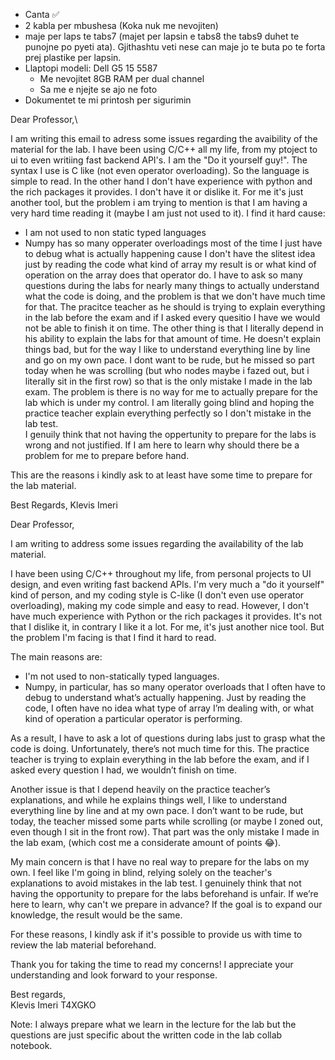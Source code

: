 - Canta ✅
- 2 kabla per mbushesa (Koka nuk me nevojiten)
- maje per laps te tabs7 (majet per lapsin e tabs8 the tabs9 duhet te punojne po pyeti ata). Gjithashtu veti nese can maje jo te buta po te forta prej plastike per lapsin.
- Llaptopi modeli: Dell G5 15 5587
	 - Me nevojitet 8GB RAM per dual channel
	 - Sa me e njejte se ajo ne foto
- Dokumentet te mi printosh per sigurimin


Dear Professor,\

I am writing this email to adress some issues regarding the avaibility of the material for the lab. 
I have been using C/C++ all my life, from my ptoject to ui to even writiing fast backend API's. I am the "Do it yourself guy!". The syntax I use is C like (not even operator overloading). So the language is simple to read. 
In the other hand I don't have experience with python and the rich packages it provides. I don't have it or dislike it. For me it's just another tool, but the problem i am trying to mention is that I am having a very hard time reading it (maybe I am just not used to it). I find it hard cause:
- I am not used to non static typed languages
- Numpy has so many opperater overloadings most of the time I just have to debug what is actually happening cause I don't have the slitest idea just by reading the code what kind of array my result is or what kind of operation on the array does that operator do.
I have to ask so many questions during the labs for nearly many things to actually understand what the code is doing, and the problem is that we don't have much time for that. The pracitce teacher as he should is trying to explain everything in the lab before the exam and if I asked every quesitio I have we would not be able to finish it on time. 
The other thing is that I literally depend in his ability to explain the labs for that amount of time. He doesn't explain things bad, but for the way I like to understand everything line by line and go on my own pace. I dont want to be rude, but he missed so part today when he was scrolling (but who nodes maybe i fazed out, but i literally sit in the first row) so that is the only mistake I made in the lab exam. 
The problem is there is no way for me to actually prepare for the lab which is under my control. I am literally going blind and hoping the practice teacher explain everything perfectly so I don't mistake in the lab test.  
I genuily think that not having the oppertunity to prepare for the labs is wrong and not justified. If I am here to learn why should there be a problem for me to prepare before hand.

This are the reasons i kindly ask to at least have some time to prepare for the lab material.

Best Regards, 
Klevis Imeri


Dear Professor,

I am writing to address some issues regarding the availability of the lab material.

I have been using C/C++ throughout my life, from personal projects to UI design, and even writing fast backend APIs. I'm very much a "do it yourself" kind of person, and my coding style is C-like (I don't even use operator overloading), making my code simple and easy to read. However, I don't have much experience with Python or the rich packages it provides. It's not that I dislike it, in contrary I like it a lot. For me, it's just another nice tool. But the problem I'm facing is that I find it hard to read.

The main reasons are:

- I'm not used to non-statically typed languages.
- Numpy, in particular, has so many operator overloads that I often have to debug to understand what’s actually happening. Just by reading the code, I often have no idea what type of array I’m dealing with, or what kind of operation a particular operator is performing.

As a result, I have to ask a lot of questions during labs just to grasp what the code is doing. Unfortunately, there’s not much time for this. The practice teacher is trying to explain everything in the lab before the exam, and if I asked every question I had, we wouldn’t finish on time.

Another issue is that I depend heavily on the practice teacher’s explanations, and while he explains things well, I like to understand everything line by line and at my own pace. I don’t want to be rude, but today, the teacher missed some parts while scrolling (or maybe I zoned out, even though I sit in the front row). That part was the only mistake I made in the lab exam, (which cost me a considerate amount of points 😂).

My main concern is that I have no real way to prepare for the labs on my own. I feel like I'm going in blind, relying solely on the teacher's explanations to avoid mistakes in the lab test. I genuinely think that not having the opportunity to prepare for the labs beforehand is unfair. If we’re here to learn, why can't we prepare in advance? If the goal is to expand our knowledge, the result would be the same.

For these reasons, I kindly ask if it's possible to provide us with time to review the lab material beforehand.

Thank you for taking the time to read my concerns! I appreciate your understanding and look forward to your response.

Best regards,  
Klevis Imeri
T4XGKO

Note:
I always prepare what we learn in the lecture for the lab but the questions are just specific about the written code in the lab collab notebook.